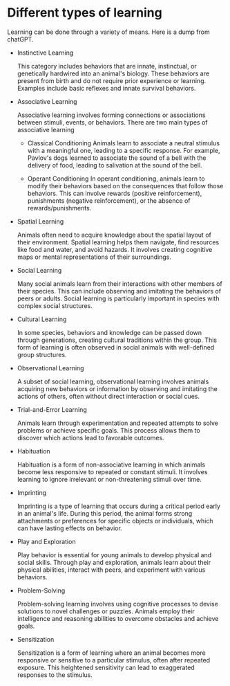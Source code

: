 # Different types of learning

Learning can be done through a variety of means. Here is a dump from chatGPT.

- Instinctive Learning

  This category includes behaviors that are innate, instinctual, or genetically
  hardwired into an animal's biology. These behaviors are present from birth and
  do not require prior experience or learning. Examples include basic reflexes
  and innate survival behaviors.

- Associative Learning

  Associative learning involves forming connections or associations between
  stimuli, events, or behaviors. There are two main types of associative
  learning

  - Classical Conditioning Animals learn to associate a neutral stimulus with a
    meaningful one, leading to a specific response. For example, Pavlov's dogs
    learned to associate the sound of a bell with the delivery of food, leading
    to salivation at the sound of the bell.

  - Operant Conditioning In operant conditioning, animals learn to modify their
    behaviors based on the consequences that follow those behaviors. This can
    involve rewards (positive reinforcement), punishments (negative
    reinforcement), or the absence of rewards/punishments.

- Spatial Learning

  Animals often need to acquire knowledge about the spatial layout of their
  environment. Spatial learning helps them navigate, find resources like food
  and water, and avoid hazards. It involves creating cognitive maps or mental
  representations of their surroundings.

- Social Learning

  Many social animals learn from their interactions with other members of their
  species. This can include observing and imitating the behaviors of peers or
  adults. Social learning is particularly important in species with complex
  social structures.

- Cultural Learning

  In some species, behaviors and knowledge can be passed down through
  generations, creating cultural traditions within the group. This form of
  learning is often observed in social animals with well-defined group
  structures.

- Observational Learning

  A subset of social learning, observational learning involves animals acquiring
  new behaviors or information by observing and imitating the actions of others,
  often without direct interaction or social cues.

- Trial-and-Error Learning

  Animals learn through experimentation and repeated attempts to solve problems
  or achieve specific goals. This process allows them to discover which actions
  lead to favorable outcomes.

- Habituation

  Habituation is a form of non-associative learning in which animals become less
  responsive to repeated or constant stimuli. It involves learning to ignore
  irrelevant or non-threatening stimuli over time.

- Imprinting

  Imprinting is a type of learning that occurs during a critical period early in
  an animal's life. During this period, the animal forms strong attachments or
  preferences for specific objects or individuals, which can have lasting
  effects on behavior.

- Play and Exploration

  Play behavior is essential for young animals to develop physical and social
  skills. Through play and exploration, animals learn about their physical
  abilities, interact with peers, and experiment with various behaviors.

- Problem-Solving

  Problem-solving learning involves using cognitive processes to devise
  solutions to novel challenges or puzzles. Animals employ their intelligence
  and reasoning abilities to overcome obstacles and achieve goals.

- Sensitization

  Sensitization is a form of learning where an animal becomes more responsive or
  sensitive to a particular stimulus, often after repeated exposure. This
  heightened sensitivity can lead to exaggerated responses to the stimulus.